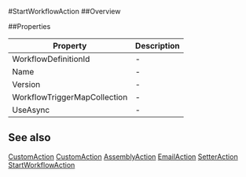 #StartWorkflowAction
##Overview



##Properties
<table class="table table-condensed table-bordered">
    <thead>
<tr>
<th>Property</th>
<th>Description</th>
</tr>
</thead>
<tbody>
<tr><td>WorkflowDefinitionId</td><td> - </td></tr>
<tr><td>Name</td><td> - </td></tr>
<tr><td>Version</td><td> - </td></tr>
<tr><td>WorkflowTriggerMapCollection</td><td> - </td></tr>
<tr><td>UseAsync</td><td> - </td></tr>
</tbody></table>



## See also

[CustomAction](CustomAction.html)
[CustomAction](CustomAction.html)
[AssemblyAction](AssemblyAction.html)
[EmailAction](EmailAction.html)
[SetterAction](SetterAction.html)
[StartWorkflowAction](StartWorkflowAction.html)